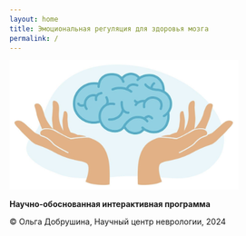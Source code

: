 ```yaml
---
layout: home
title: Эмоциональная регуляция для здоровья мозга
permalink: /
---
```


<img src="images/brain_hands.jpg" width="80%">

**Научно-обоснованная интерактивная программа**

© Ольга Добрушина, Научный центр неврологии, 2024